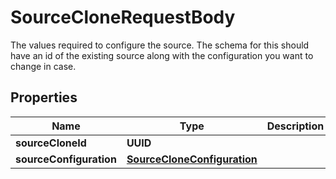 

# SourceCloneRequestBody

The values required to configure the source. The schema for this should have an id of the existing source along with the configuration you want to change in case.

## Properties

| Name | Type | Description | Notes |
|------------ | ------------- | ------------- | -------------|
|**sourceCloneId** | **UUID** |  |  |
|**sourceConfiguration** | [**SourceCloneConfiguration**](SourceCloneConfiguration.md) |  |  [optional] |



